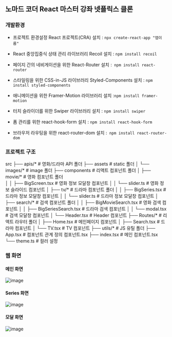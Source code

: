 ## 노마드 코더 React 마스터 강좌 넷플릭스 클론

### 개발환경

* 프로젝트 환경설정 React 프로젝트(CRA) 설치 : `npx create-react-app "앱이름"` <br />

*  React 중앙집중식 상태 관리 라이브러리 Recoil 설치 : `npm install recoil` <br />

*  페이지 간의 네비게이션을 위한 React-Router 설치 :` npm install react-router` <br />

*  스타일링을 위한 CSS-in-JS 라이브러리 Styled-Components 설치 : `npm install styled-components` <br />

*  애니메이션을 위한 Framer-Motion 라이브러리 설치 :` npm install framer-motion `<br />

*  터치 슬라이더를 위한 Swiper 라이브러리 설치 : `npm install swiper` <br />

*  폼 관리를 위한 react-hook-form 설치 : `npm install react-hook-form` <br />

*  브라우저 라우팅을 위한 react-router-dom 설치 :` npm install react-router-dom` <br />

###  프로젝트 구조

src
├── apis/*              # 영화/드라마 API 폴더
├── assets              # static 폴더
│   └── images/*        # image 폴더
├── components          # 리액트 컴포넌트 폴더
│   ├── movie/*         # 영화 컴포넌트 폴더  
│   │   ├── BigScreen.tsx   # 영화 정보 모달창 컴포넌트
│   │   └── slider.ts       # 영화 정보 슬라이드 컴포넌트
│   ├── tv/*            # 드라마 컴포넌트 폴더 
│   │   ├── BigSeries.tsx   # 드라마 정보 모달창 컴포넌트
│   │   └── slider.ts       # 드라마 정보 모달창 컴포넌트
│   ├── search/*        # 검색 컴포넌트 폴더 
│   │   ├── BigMovieSearch.tsx    # 영화 검색 컴포넌트
│   │   ├── BigSeriesSearch.tsx   # 드라마 검색 컴포넌트
│   │   └── modal.tsx             # 검색 모달창 컴포넌트
│   └── Header.tsx      # Header 컴포넌트
├── Routes/*            # 리액트 라우터 폴더
│   ├── Home.tsx        # 메인페이지 컴포넌트
│   ├── Search.tsx      # 드라마 컴포넌트 
│   └── TV.tsx          # TV 컴포넌트
├── utils/*             # JS 유틸 폴더
├── App.tsx             # 컴포넌트 관계 정의 컴포넌트.tsx
├── index.tsx           # 메인 컴포넌트.tsx
└── theme.ts            # 컬러 설정




### 웹 화면 

#### 메인 화면

![image](https://github.com/dongridongil/dongfilx_clone/assets/108976641/68dd8e27-02a8-4b1a-aa03-46ac6dd48d1d)

#### Series 화면

![image](https://github.com/dongridongil/dongfilx_clone/assets/108976641/cae41d32-130b-4d84-b418-8558f07d5cb9)

#### 모달 화면

![image](https://github.com/dongridongil/dongfilx_clone/assets/108976641/ec40b214-2f92-4f48-bbdb-a686487b0521)


